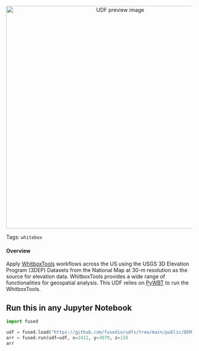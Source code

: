 <!--fused:preview-->
<p align="center"><img src="https://fused-magic.s3.us-west-2.amazonaws.com/thumbnails/udfs-staging/DEM_10m_Tile_Example.png" width="600" alt="UDF preview image"></p>

<!--fused:tags-->
Tags: `whitebox`

<!--fused:readme-->
#### Overview
Apply [WhitboxTools](https://www.whiteboxgeo.com/manual/wbt_book/) workflows across the US using the USGS 3D Elevation Program (3DEP) Datasets from the National Map at 30-m resolution as the source for elevation data. WhitboxTools provides a wide range of functionalities for geospatial analysis. This UDF relies on [PyWBT](https://pywbt.readthedocs.io) to run the WhitboxTools.

## Run this in any Jupyter Notebook

```python
import fused

udf = fused.load("https://github.com/fusedio/udfs/tree/main/public/DEM_10m_Tile_Example")
arr = fused.run(udf=udf, x=2411, y=3079, z=13)
arr
```
